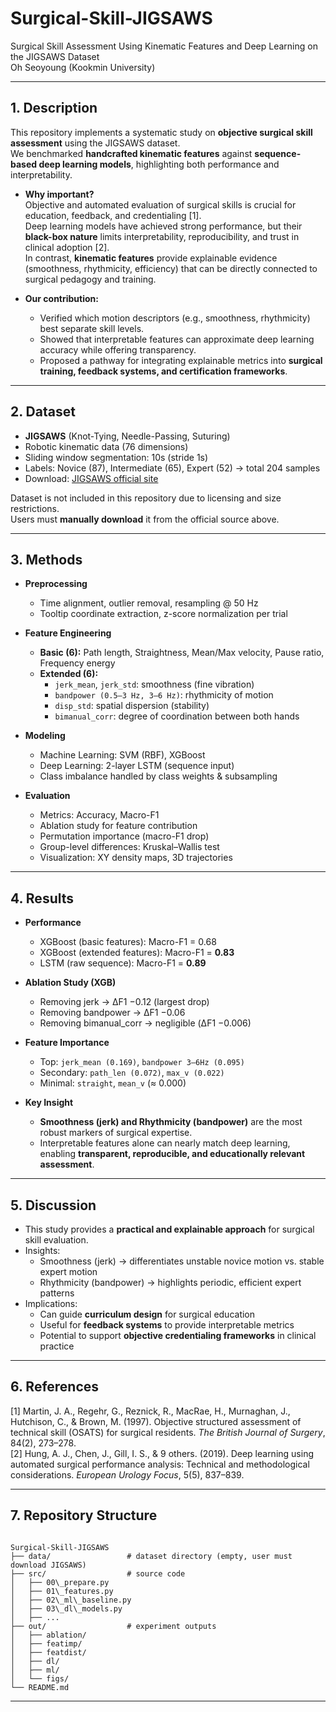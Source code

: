 # Surgical-Skill-JIGSAWS

Surgical Skill Assessment Using Kinematic Features and Deep Learning on the JIGSAWS Dataset  
Oh Seoyoung (Kookmin University)

---

## 1. Description

This repository implements a systematic study on **objective surgical skill assessment** using the JIGSAWS dataset.  
We benchmarked **handcrafted kinematic features** against **sequence-based deep learning models**, highlighting both performance and interpretability.

- **Why important?**  
  Objective and automated evaluation of surgical skills is crucial for education, feedback, and credentialing [1].  
  Deep learning models have achieved strong performance, but their **black-box nature** limits interpretability, reproducibility, and trust in clinical adoption [2].  
  In contrast, **kinematic features** provide explainable evidence (smoothness, rhythmicity, efficiency) that can be directly connected to surgical pedagogy and training.

- **Our contribution:**  
  - Verified which motion descriptors (e.g., smoothness, rhythmicity) best separate skill levels.  
  - Showed that interpretable features can approximate deep learning accuracy while offering transparency.  
  - Proposed a pathway for integrating explainable metrics into **surgical training, feedback systems, and certification frameworks**.

---

## 2. Dataset

- **JIGSAWS** (Knot-Tying, Needle-Passing, Suturing)  
- Robotic kinematic data (76 dimensions)  
- Sliding window segmentation: 10s (stride 1s)  
- Labels: Novice (87), Intermediate (65), Expert (52) → total 204 samples  
- Download: [JIGSAWS official site](https://cirl.lcsr.jhu.edu/research/hmm/datasets/jigsaws_release/)  

Dataset is not included in this repository due to licensing and size restrictions.  
Users must **manually download** it from the official source above.

---

## 3. Methods

- **Preprocessing**  
  - Time alignment, outlier removal, resampling @ 50 Hz  
  - Tooltip coordinate extraction, z-score normalization per trial  

- **Feature Engineering**  
  - **Basic (6):** Path length, Straightness, Mean/Max velocity, Pause ratio, Frequency energy  
  - **Extended (6):**  
    - `jerk_mean`, `jerk_std`: smoothness (fine vibration)  
    - `bandpower (0.5–3 Hz, 3–6 Hz)`: rhythmicity of motion  
    - `disp_std`: spatial dispersion (stability)  
    - `bimanual_corr`: degree of coordination between both hands  

- **Modeling**  
  - Machine Learning: SVM (RBF), XGBoost  
  - Deep Learning: 2-layer LSTM (sequence input)  
  - Class imbalance handled by class weights & subsampling  

- **Evaluation**  
  - Metrics: Accuracy, Macro-F1  
  - Ablation study for feature contribution  
  - Permutation importance (macro-F1 drop)  
  - Group-level differences: Kruskal–Wallis test  
  - Visualization: XY density maps, 3D trajectories  

---

## 4. Results

- **Performance**  
  - XGBoost (basic features): Macro-F1 = 0.68  
  - XGBoost (extended features): Macro-F1 = **0.83**  
  - LSTM (raw sequence): Macro-F1 = **0.89**  

- **Ablation Study (XGB)**  
  - Removing jerk → ΔF1 −0.12 (largest drop)  
  - Removing bandpower → ΔF1 −0.06  
  - Removing bimanual_corr → negligible (ΔF1 −0.006)  

- **Feature Importance**  
  - Top: `jerk_mean (0.169)`, `bandpower 3–6Hz (0.095)`  
  - Secondary: `path_len (0.072)`, `max_v (0.022)`  
  - Minimal: `straight`, `mean_v` (≈ 0.000)  

- **Key Insight**  
  - **Smoothness (jerk) and Rhythmicity (bandpower)** are the most robust markers of surgical expertise.  
  - Interpretable features alone can nearly match deep learning, enabling **transparent, reproducible, and educationally relevant assessment**.

---

## 5. Discussion

- This study provides a **practical and explainable approach** for surgical skill evaluation.  
- Insights:  
  - Smoothness (jerk) → differentiates unstable novice motion vs. stable expert motion  
  - Rhythmicity (bandpower) → highlights periodic, efficient expert patterns  
- Implications:  
  - Can guide **curriculum design** for surgical education  
  - Useful for **feedback systems** to provide interpretable metrics  
  - Potential to support **objective credentialing frameworks** in clinical practice  

---

## 6. References

[1] Martin, J. A., Regehr, G., Reznick, R., MacRae, H., Murnaghan, J., Hutchison, C., & Brown, M. (1997). Objective structured assessment of technical skill (OSATS) for surgical residents. *The British Journal of Surgery*, 84(2), 273–278.  
[2] Hung, A. J., Chen, J., Gill, I. S., & 9 others. (2019). Deep learning using automated surgical performance analysis: Technical and methodological considerations. *European Urology Focus*, 5(5), 837–839.  

---

## 7. Repository Structure

```

Surgical-Skill-JIGSAWS
├── data/                 # dataset directory (empty, user must download JIGSAWS)
├── src/                  # source code
│   ├── 00\_prepare.py
│   ├── 01\_features.py
│   ├── 02\_ml\_baseline.py
│   ├── 03\_dl\_models.py
│   ├── ...
├── out/                  # experiment outputs
│   ├── ablation/
│   ├── featimp/
│   ├── featdist/
│   ├── dl/
│   ├── ml/
│   └── figs/
└── README.md

```

---
